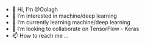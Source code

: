 - 👋 Hi, I’m @Oolagh
- 👀 I’m interested in machine/deep learning
- 🌱 I’m currently learning machine/deep learning
- 💞️ I’m looking to collaborate on TensorFlow - Keras
- 📫 How to reach me ...

<!---
Oolagh/Oolagh is a ✨ special ✨ repository because its `README.md` (this file) appears on your GitHub profile.
You can click the Preview link to take a look at your changes.
--->
